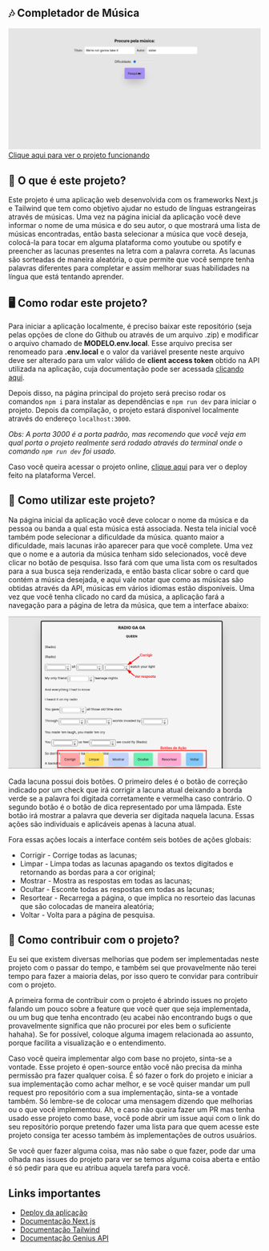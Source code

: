 ## 🎶 Completador de Música
![Gif mostrando o funcionamento da aplicação](images/main.gif)
[Clique aqui para ver o projeto funcionando](https://completemusica.lelepg.app/)

## 💭 O que é este projeto?
Este projeto é uma aplicação web desenvolvida com os frameworks Next.js e Tailwind que tem como objetivo ajudar no estudo de línguas estrangeiras através de músicas. Uma vez na página inicial da aplicação você deve informar o nome de uma música e do seu autor, o que mostrará uma lista de músicas encontradas, então basta selecionar a música que você deseja, colocá-la para tocar em alguma plataforma como youtube ou spotify e preencher as lacunas presentes na letra com a palavra correta. As lacunas são sorteadas de maneira aleatória, o que permite que você sempre tenha palavras diferentes para completar e assim melhorar suas habilidades na língua que está tentando aprender.

## 🖥️ Como rodar este projeto?
Para iniciar a aplicação localmente, é preciso baixar este repositório (seja pelas opções de clone do Github ou através de um arquivo .zip) e modificar o arquivo chamado de **MODELO.env.local**. Esse arquivo precisa ser renomeado para **.env.local** e o valor da variável presente neste arquivo deve ser alterado para um valor válido de **client access token** obtido na API utilizada na aplicação, cuja documentação pode ser acessada [clicando aqui](https://docs.genius.com/).

Depois disso, na página principal do projeto será preciso rodar os comandos `npm i` para instalar as dependências e `npm run dev` para iniciar o projeto. Depois da compilação, o projeto estará disponível localmente através do endereço `localhost:3000`. 

*Obs: A porta 3000 é a porta padrão, mas recomendo que você veja em qual porta o projeto realmente será rodado através do terminal onde o comando `npm run dev` foi usado.*

Caso você queira acessar o projeto online, [clique aqui](https://completemusica.lelepg.app/) para ver o deploy feito na plataforma Vercel.

## 🤔 Como utilizar este projeto?
Na página inicial da aplicação você deve colocar o nome da música e da pessoa ou banda a qual esta música está associada. Nesta tela inicial você também pode selecionar a dificuldade da música. quanto maior a dificuldade, mais lacunas irão aparecer para que você complete. Uma vez que o nome e a autoria da música tenham sido selecionados, você deve clicar no botão de pesquisa. Isso fará com que uma lista com os resultados para a sua busca seja renderizada, e então basta clicar sobre o card que contém a música desejada, e aqui vale notar que como as músicas são obtidas através da API, músicas em vários idiomas estão disponíveis. Uma vez que você tenha clicado no card da música, a aplicação fará a navegação para a página de letra da música, que tem a interface abaixo:

![Interface visual](images/interface.png)

Cada lacuna possui dois botões. O primeiro deles é o botão de correção indicado por um check que irá corrigir a lacuna atual deixando a borda verde se a palavra foi digitada corretamente e vermelha caso contrário. O segundo botão é o botão de dica representado por uma lâmpada. Este botão irá mostrar a palavra que deveria ser digitada naquela lacuna. Essas ações são individuais e aplicáveis apenas à lacuna atual.

Fora essas ações locais a interface contém seis botões de ações globais:

* Corrigir - Corrige todas as lacunas;
* Limpar - Limpa todas as lacunas apagando os textos digitados e retornando as bordas para a cor original;
* Mostrar - Mostra as respostas em todas as lacunas;
* Ocultar - Esconte todas as respostas em todas as lacunas;
* Resortear - Recarrega a página, o que implica no resorteio das lacunas que são colocadas de maneira aleatória;
* Voltar - Volta para a página de pesquisa.

## 🤝 Como contribuir com o projeto?
Eu sei que existem diversas melhorias que podem ser implementadas neste projeto com o passar do tempo, e também sei que provavelmente não terei tempo para fazer a maioria delas, por isso quero te convidar para contribuir com o projeto.

A primeira forma de contribuir com o projeto é abrindo issues no projeto falando um pouco sobre a feature que você quer que seja implementada, ou um bug que tenha encontrado (eu acabei não encontrando bugs o que provavelmente significa que não procurei por eles bem o suficiente hahaha). Se for possível, coloque alguma imagem relacionada ao assunto, porque facilita a visualização e o entendimento.

Caso você queira implementar algo com base no projeto, sinta-se a vontade. Esse projeto é open-source então você não precisa da minha permissão pra fazer qualquer coisa. É só fazer o fork do projeto e iniciar a sua implementação como achar melhor, e se você quiser mandar um pull request pro repositório com a sua implementação, sinta-se a vontade também. Só lembre-se de colocar uma mensagem dizendo que melhorias ou o que você implementou. Ah, e caso não queira fazer um PR mas tenha usado esse projeto como base, você pode abrir um issue aqui com o link do seu repositório porque pretendo fazer uma lista para que quem acesse este projeto consiga ter acesso também às implementações de outros usuários.

Se você quer fazer alguma coisa, mas não sabe o que fazer, pode dar uma olhada nas issues do projeto para ver se temos alguma coisa aberta e então é só pedir para que eu atribua aquela tarefa para você.

## Links importantes
* [Deploy da aplicação](https://completador-de-musica.vercel.app/)
* [Documentação Next.js](https://nextjs.org/docs)
* [Documentação Tailwind](https://tailwindcss.com/docs/installation)
* [Documentação Genius API](https://docs.genius.com/#/getting-started-h1)
